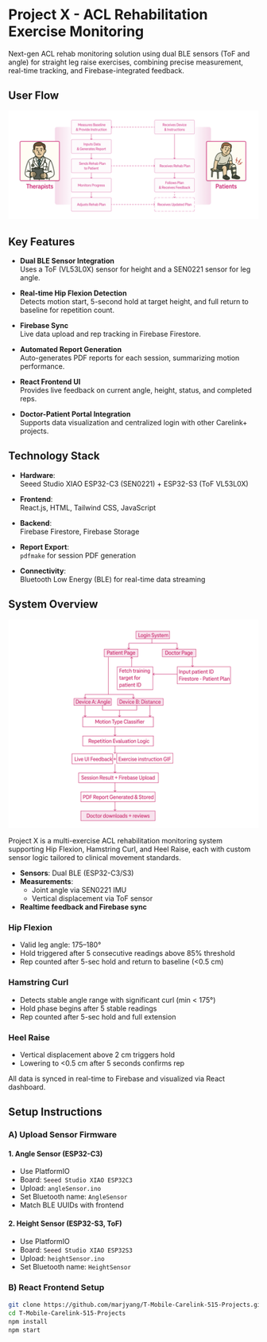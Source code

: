 # Project X - ACL Rehabilitation Exercise Monitoring

Next-gen ACL rehab monitoring solution using dual BLE sensors (ToF and angle) for straight leg raise exercises, combining precise measurement, real-time tracking, and Firebase-integrated feedback.

## User Flow
![User Flow](https://github.com/marjyang/T-Mobile-Carelink-515-Projects/raw/Xheal-project/assets/userflow.png)

## Key Features

- **Dual BLE Sensor Integration**  
  Uses a ToF (VL53L0X) sensor for height and a SEN0221 sensor for leg angle.

- **Real-time Hip Flexion Detection**  
  Detects motion start, 5-second hold at target height, and full return to baseline for repetition count.

- **Firebase Sync**  
  Live data upload and rep tracking in Firebase Firestore.

- **Automated Report Generation**  
  Auto-generates PDF reports for each session, summarizing motion performance.

- **React Frontend UI**  
  Provides live feedback on current angle, height, status, and completed reps.

- **Doctor-Patient Portal Integration**  
  Supports data visualization and centralized login with other Carelink+ projects.


## Technology Stack

- **Hardware**:  
  Seeed Studio XIAO ESP32-C3 (SEN0221) + ESP32-S3 (ToF VL53L0X)

- **Frontend**:  
  React.js, HTML, Tailwind CSS, JavaScript

- **Backend**:  
  Firebase Firestore, Firebase Storage

- **Report Export**:  
  `pdfmake` for session PDF generation

- **Connectivity**:  
  Bluetooth Low Energy (BLE) for real-time data streaming


## System Overview

![User Flow](https://github.com/marjyang/T-Mobile-Carelink-515-Projects/raw/Xheal-project/assets/datapipeline.png)

Project X is a multi-exercise ACL rehabilitation monitoring system supporting Hip Flexion, Hamstring Curl, and Heel Raise, each with custom sensor logic tailored to clinical movement standards.

- **Sensors**: Dual BLE (ESP32-C3/S3)  
- **Measurements**:  
  - Joint angle via SEN0221 IMU  
  - Vertical displacement via ToF sensor  
- **Realtime feedback and Firebase sync**  

### Hip Flexion  
- Valid leg angle: 175–180°  
- Hold triggered after 5 consecutive readings above 85% threshold  
- Rep counted after 5-sec hold and return to baseline (<0.5 cm)

### Hamstring Curl  
- Detects stable angle range with significant curl (min < 175°)  
- Hold phase begins after 5 stable readings  
- Rep counted after 5-sec hold and full extension

### Heel Raise  
- Vertical displacement above 2 cm triggers hold  
- Lowering to <0.5 cm after 5 seconds confirms rep

All data is synced in real-time to Firebase and visualized via React dashboard.


## Setup Instructions

### A) Upload Sensor Firmware

#### 1. Angle Sensor (ESP32-C3)
- Use PlatformIO  
- Board: `Seeed Studio XIAO ESP32C3`  
- Upload: `angleSensor.ino`  
- Set Bluetooth name: `AngleSensor`  
- Match BLE UUIDs with frontend

#### 2. Height Sensor (ESP32-S3, ToF)
- Use PlatformIO  
- Board: `Seeed Studio XIAO ESP32S3`  
- Upload: `heightSensor.ino`  
- Set Bluetooth name: `HeightSensor`  


### B) React Frontend Setup

```bash
git clone https://github.com/marjyang/T-Mobile-Carelink-515-Projects.git
cd T-Mobile-Carelink-515-Projects
npm install
npm start
